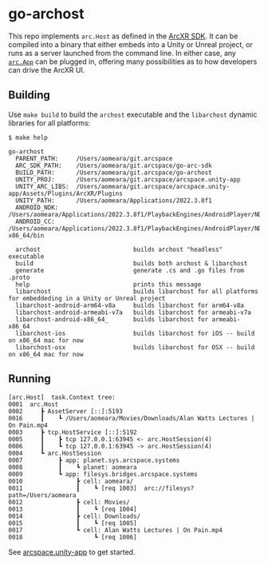 # go-archost
This repo implements `arc.Host` as defined in the [ArcXR SDK](https://github.com/arcspace/go-arc-sdk).  It can be compiled into a binary that either embeds into a Unity or Unreal project, or runs as a server launched from the command line.  In either case, any [`arc.App`](https://github.com/arcspace/go-arc-sdk/blob/main/apis/arc/api.app.go) can be plugged in, offering many possibilities as to how developers can drive the ArcXR UI.

## Building

Use `make build` to build the `archost` executable and the `libarchost` dynamic libraries for all platforms:

```
$ make help

go-archost
  PARENT_PATH:     /Users/aomeara/git.arcspace
  ARC_SDK_PATH:    /Users/aomeara/git.arcspace/go-arc-sdk
  BUILD_PATH:      /Users/aomeara/git.arcspace/go-archost
  UNITY_PROJ:      /Users/aomeara/git.arcspace/arcspace.unity-app
  UNITY_ARC_LIBS:  /Users/aomeara/git.arcspace/arcspace.unity-app/Assets/Plugins/ArcXR/Plugins
  UNITY_PATH:      /Users/aomeara/Applications/2022.3.8f1
  ANDROID_NDK:     /Users/aomeara/Applications/2022.3.8f1/PlaybackEngines/AndroidPlayer/NDK
  ANDROID_CC:      /Users/aomeara/Applications/2022.3.8f1/PlaybackEngines/AndroidPlayer/NDK/toolchains/llvm/prebuilt/darwin-x86_64/bin

  archost                          builds archost "headless" executable
  build                            builds both archost & libarchost
  generate                         generate .cs and .go files from .proto
  help                             prints this message
  libarchost                       builds libarchost for all platforms for embeddeding in a Unity or Unreal project
  libarchost-android-arm64-v8a     builds libarchost for arm64-v8a
  libarchost-android-armeabi-v7a   builds libarchost for armeabi-v7a 
  libarchost-android-x86_64_       builds libarchost for armeabi-x86_64
  libarchost-ios                   builds libarchost for iOS -- build on x86_64 mac for now
  libarchost-osx                   builds libarchost for OSX -- build on x86_64 mac for now
```

## Running

```
[arc.Host]  task.Context tree:
0001  arc.Host
0002     ┣ AssetServer [::]:5193
0016     ┃    ┗ /Users/aomeara/Movies/Downloads/Alan Watts Lectures | On Pain.mp4
0003     ┣ tcp.HostService [::]:5192
0005     ┃    ┣ tcp 127.0.0.1:63945 <- arc.HostSession(4)
0006     ┃    ┗ tcp 127.0.0.1:63945 -> arc.HostSession(4)
0004     ┗ arc.HostSession
0007          ┣ app: planet.sys.arcspace.systems
0008          ┃    ┗ planet: aomeara
0009          ┗ app: filesys.bridges.arcspace.systems
0010               ┣ cell: aomeara/
0011               ┃    ┗ [req 1003]  arc://filesys?path=/Users/aomeara
0012               ┣ cell: Movies/
0013               ┃    ┗ [req 1004] 
0014               ┣ cell: Downloads/
0015               ┃    ┗ [req 1005] 
0017               ┗ cell: Alan Watts Lectures | On Pain.mp4
0018                    ┗ [req 1006] 
```


See [arcspace.unity-app](https://github.com/arcspace/arcspace.unity-app) to get started.